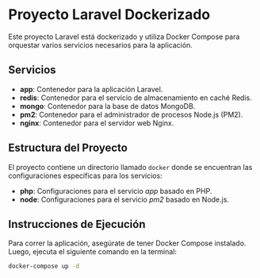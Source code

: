 # Proyecto Laravel Dockerizado

Este proyecto Laravel está dockerizado y utiliza Docker Compose para orquestar varios servicios necesarios para la aplicación.

## Servicios

- **app**: Contenedor para la aplicación Laravel.
- **redis**: Contenedor para el servicio de almacenamiento en caché Redis.
- **mongo**: Contenedor para la base de datos MongoDB.
- **pm2**: Contenedor para el administrador de procesos Node.js (PM2).
- **nginx**: Contenedor para el servidor web Nginx.

## Estructura del Proyecto

El proyecto contiene un directorio llamado `docker` donde se encuentran las configuraciones específicas para los servicios:

- **php**: Configuraciones para el servicio *app* basado en PHP.
- **node**: Configuraciones para el servicio *pm2* basado en Node.js.

## Instrucciones de Ejecución

Para correr la aplicación, asegúrate de tener Docker Compose instalado. Luego, ejecuta el siguiente comando en la terminal:

```bash
docker-compose up -d
